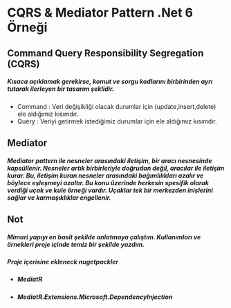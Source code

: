 # CQRS &amp; Mediator Pattern .Net 6 Örneği

## Command Query Responsibility Segregation (CQRS)

 ##### Kısaca açıklamak gerekirse, komut ve sorgu kodlarını birbirinden ayrı tutarak ilerleyen bir tasarım şeklidir.
- Command : Veri değişikliği olacak durumlar için (update,insert,delete) ele aldığımız kısımdır.
- Query : Veriyi getirmek istediğimiz durumlar için ele aldığımız kısımdır.

## Mediator
##### Mediator pattern ile nesneler arasındaki iletişim, bir aracı nesnesinde kapsüllenir. Nesneler artık birbirleriyle doğrudan değil, aracılar ile iletişim kurar. Bu, iletişim kuran nesneler arasındaki bağımlılıkları azalır ve böylece eşleşmeyi azaltır. Bu konu üzerinde herkesin spesifik olarak verdiği uçak ve kule örneği vardır. Uçaklar tek bir merkezden inişlerini sağlar ve karmaşıklıklar engellenir.

## Not
 ##### Mimari yapıyı en basit şekilde anlatmaya çalıştım. Kullanımları ve örnekleri proje içinde temiz bir şekilde yazdım.
 
 ##### Proje içerisine ekleneck nugetpackler
 - ##### MediatR 
 - ##### MediatR.Extensions.Microsoft.DependencyInjection
